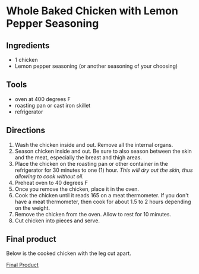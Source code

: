 # Whole Baked Chicken with Lemon Pepper Seasoning

## Ingredients
* 1 chicken
* Lemon pepper seasoning (or another seasoning of your choosing)

## Tools 
* oven at 400 degrees F
* roasting pan or cast iron skillet 
* refrigerator

## Directions
1. Wash the chicken inside and out. Remove all the internal organs.
2. Season chicken inside and out. Be sure to also season between 
the skin and the meat, especially the breast and thigh areas.
3. Place the chicken on the roasting pan or other container in the 
refrigerator for 30 minutes to one (1) hour. *This will dry out the
skin, thus allowing to cook without oil.*
4. Preheat oven to 40 degrees F
5. Once you remove the chicken, place it in the oven. 
6. Cook the chicken until it reads 165 on a meat thermometer.
If you don't have a meat thermometer, then cook for about 1.5 to 2
hours depending on the weight. 
7. Remove the chicken from the oven. Allow to rest for 10 minutes.
8. Cut chicken into pieces and serve.

## Final product
Below is the cooked chicken with the leg cut apart.

[Final Product](https://www.instagram.com/p/Bi5u3UBAyJU/?taken-by=almostengr)

